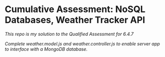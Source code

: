 # Cumulative Assessment: NoSQL Databases, Weather Tracker API

*This repo is my solution to the Qualified Assessment for 6.4.7*

*Complete weather.model.js and weather.controller.js to enable server app to interface with a MongoDB database.*
